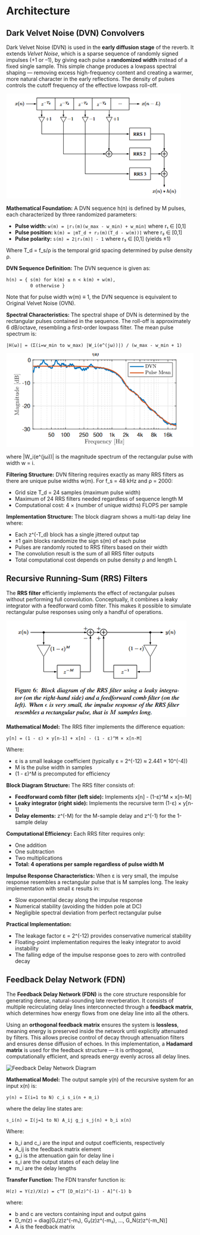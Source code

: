  # Architecture

## Dark Velvet Noise (DVN) Convolvers

Dark Velvet Noise (DVN) is used in the **early diffusion stage** of the reverb. It extends *Velvet Noise*, which is a sparse sequence of randomly signed impulses (+1 or –1), by giving each pulse a **randomized width** instead of a fixed single sample. This simple change produces a lowpass spectral shaping — removing excess high-frequency content and creating a warmer, more natural character in the early reflections. The density of pulses controls the cutoff frequency of the effective lowpass roll-off.

![DVN Convolver Diagram](docs/images/DVNConvolver.png)


**Mathematical Foundation:**
A DVN sequence h(n) is defined by M pulses, each characterized by three randomized parameters:

- **Pulse width:** `w(m) = ⌊r₁(m)(w_max - w_min) + w_min⌉` where r₁ ∈ [0,1]
- **Pulse position:** `k(m) = ⌊mT_d + r₂(m)(T_d - w(m))⌉` where r₂ ∈ [0,1]  
- **Pulse polarity:** `s(m) = 2⌊r₃(m)⌉ - 1` where r₃ ∈ [0,1] (yields ±1)

Where T_d = f_s/ρ is the temporal grid spacing determined by pulse density ρ.

**DVN Sequence Definition:**
The DVN sequence is given as:
```
h(n) = { s(m) for k(m) ≤ n < k(m) + w(m),
         0 otherwise }
```

Note that for pulse width w(m) ≡ 1, the DVN sequence is equivalent to Original Velvet Noise (OVN).

**Spectral Characteristics:**
The spectral shape of DVN is determined by the rectangular pulses contained in the sequence. The roll-off is approximately 6 dB/octave, resembling a first-order lowpass filter. The mean pulse spectrum is:

```
|H(ω)| = (Σ(i=w_min to w_max) |W_i(e^(jω))|) / (w_max - w_min + 1)
```

![Rolloff](docs/images/Rolloff.png)

where |W_i(e^(jω))| is the magnitude spectrum of the rectangular pulse with width w = i.

**Filtering Structure:**
DVN filtering requires exactly as many RRS filters as there are unique pulse widths w(m). For f_s = 48 kHz and ρ = 2000:
- Grid size T_d = 24 samples (maximum pulse width)
- Maximum of 24 RRS filters needed regardless of sequence length M
- Computational cost: 4 × (number of unique widths) FLOPS per sample

**Implementation Structure:**
The block diagram shows a multi-tap delay line where:
- Each z^(-T_d) block has a single jittered output tap
- ±1 gain blocks randomize the sign s(m) of each pulse  
- Pulses are randomly routed to RRS filters based on their width
- The convolution result is the sum of all RRS filter outputs
- Total computational cost depends on pulse density ρ and length L

## Recursive Running-Sum (RRS) Filters

The **RRS filter** efficiently implements the effect of rectangular pulses without performing full convolution. Conceptually, it combines a leaky integrator with a feedforward comb filter. This makes it possible to simulate rectangular pulse responses using only a handful of operations.

![RRS Filter Block Diagram](docs/images/RRS.png)

**Mathematical Model:**
The RRS filter implements the difference equation:
```
y[n] = (1 - ε) × y[n-1] + x[n] - (1 - ε)^M × x[n-M]
```

Where:
- ε is a small leakage coefficient (typically ε = 2^(-12) ≈ 2.441 × 10^(-4))
- M is the pulse width in samples
- (1 - ε)^M is precomputed for efficiency

**Block Diagram Structure:**
The RRS filter consists of:
- **Feedforward comb filter (left side):** Implements x[n] - (1-ε)^M × x[n-M]
- **Leaky integrator (right side):** Implements the recursive term (1-ε) × y[n-1]
- **Delay elements:** z^(-M) for the M-sample delay and z^(-1) for the 1-sample delay

**Computational Efficiency:**
Each RRS filter requires only:
- One addition
- One subtraction  
- Two multiplications
- **Total: 4 operations per sample regardless of pulse width M**

**Impulse Response Characteristics:**
When ε is very small, the impulse response resembles a rectangular pulse that is M samples long. The leaky implementation with small ε results in:
- Slow exponential decay along the impulse response
- Numerical stability (avoiding the hidden pole at DC)
- Negligible spectral deviation from perfect rectangular pulse

**Practical Implementation:**
- The leakage factor ε = 2^(-12) provides conservative numerical stability
- Floating-point implementation requires the leaky integrator to avoid instability
- The falling edge of the impulse response goes to zero with controlled decay

## Feedback Delay Network (FDN)

The **Feedback Delay Network (FDN)** is the core structure responsible for generating dense, natural-sounding late reverberation. It consists of multiple recirculating delay lines interconnected through a **feedback matrix**, which determines how energy flows from one delay line into all the others.

Using an **orthogonal feedback matrix** ensures the system is **lossless**, meaning energy is preserved inside the network until explicitly attenuated by filters. This allows precise control of decay through attenuation filters and ensures dense diffusion of echoes. In this implementation, a **Hadamard matrix** is used for the feedback structure — it is orthogonal, computationally efficient, and spreads energy evenly across all delay lines.

![Feedback Delay Network Diagram](docs/images/FDN.png)

**Mathematical Model:**
The output sample y(n) of the recursive system for an input x(n) is:

```
y(n) = Σ(i=1 to N) c_i s_i(n + m_i)
```

where the delay line states are:

```
s_i(n) = Σ(j=1 to N) A_ij g_j s_j(n) + b_i x(n)
```

Where:
- b_i and c_i are the input and output coefficients, respectively
- A_ij is the feedback matrix element
- g_i is the attenuation gain for delay line i
- s_i are the output states of each delay line
- m_i are the delay lengths

**Transfer Function:**
The FDN transfer function is:

```
H(z) = Y(z)/X(z) = c^T [D_m(z)^(-1) - A]^(-1) b
```

where:
- b and c are vectors containing input and output gains
- D_m(z) = diag[G₁(z)z^(-m₁), G₂(z)z^(-m₂), ..., G_N(z)z^(-m_N)]
- A is the feedback matrix